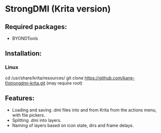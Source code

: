 # StrongDMI (Krita version)

## Required packages:

* BYONDTools

## Installation:

### Linux

cd /usr/share/krita/resources/
git clone https://github.com/kane-f/strongdmi-krita.git (may require root)

## Features:

* Loading and saving .dmi files into and from Krita from the actions menu, with file pickers.
* Splitting .dmi into layers.
* Naming of layers based on icon state, dirs and frame delays.
